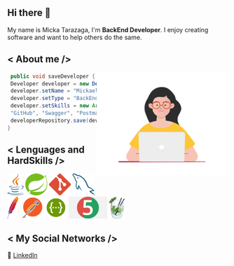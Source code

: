 ## Hi there 👋
My name is Micka Tarazaga, I'm <strong>BackEnd Developer</strong>.
I enjoy creating software and want to help others do the same.

## < About me />

<img align="right" width="300" src="https://github.com/mickaelatarazaga/mickaelatarazaga/blob/main/assets/image/womandeveloper1.gif?raw=true" />

```java
 public void saveDeveloper {
 Developer developer = new Developer();
 developer.setName = "Mickaela Tarazaga";
 developer.setType = "BackEnd";
 developer.setSkills = new ArrayList<>(Arrays.asList("Java", "Spring", "MySql", 
 "GitHub", "Swagger", "Postman", "Maven", "Hibernate", "Junit", "Mockito"));
 developerRepository.save(developer);
}
```

## < Lenguages and HardSkills />

<code><img height="50" src="https://github.com/mickaelatarazaga/mickaelatarazaga/blob/main/assets/image/Java.png?raw=true"></code>
<code><img height="50" src="https://github.com/mickaelatarazaga/mickaelatarazaga/blob/main/assets/image/Spring.png?raw=true"></code>
<code><img height="50" src="https://github.com/mickaelatarazaga/mickaelatarazaga/blob/main/assets/image/Git.png?raw=true"></code>
<code><img height="50" src="https://github.com/mickaelatarazaga/mickaelatarazaga/blob/main/assets/image/MySql.png?raw=true"></code>
<code><img height="50" src="https://github.com/mickaelatarazaga/mickaelatarazaga/blob/main/assets/image/Maven.png?raw=true"></code>
<code><img height="50" src="https://github.com/mickaelatarazaga/mickaelatarazaga/blob/main/assets/image/Postman.png?raw=true"></code>
<code><img height="50" src="https://github.com/mickaelatarazaga/mickaelatarazaga/blob/main/assets/image/Swagger.png?raw=true"></code>
<code><img height="50" src="https://github.com/mickaelatarazaga/mickaelatarazaga/blob/main/assets/image/Junit.png?raw=true"></code>
<code><img height="50" src="https://github.com/mickaelatarazaga/mickaelatarazaga/blob/main/assets/image/Mockito.png?raw=true"></code>

## < My Social Networks />
👔 [LinkedIn](https://www.linkedin.com/in/mickaelatarazaga/)
